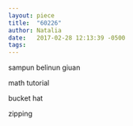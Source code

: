 ```yaml
---
layout: piece
title:  "60226"
author: Natalia
date:   2017-02-28 12:13:39 -0500
tags:
---
```


sampun belinun giuan

math tutorial

bucket hat

zipping
